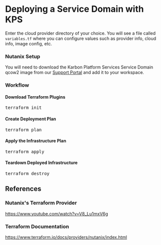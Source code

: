 # Deploying a Service Domain with KPS

Enter the cloud provider directory of your choice. You will see a file called `variables.tf` where you can configure values such as provider info, cloud info, image config, etc.

### Nutanix Setup

You will need to download the Karbon Platform Services Service Domain qcow2 image from our [Support Portal](https://portal.nutanix.com/page/downloads?product=karbonplatformservices) and add it to your 
workspace.

### Workflow

#### Download Terraform Plugins
<pre>terraform init</pre>

#### Create Deployment Plan
<pre>terraform plan</pre>

#### Apply the Infrastructure Plan
<pre>terraform apply</pre>

#### Teardown Deployed Infrastructure
<pre>terraform destroy</pre>


## References

### Nutanix's Terraform Provider
https://www.youtube.com/watch?v=V8_Lu1mxV6g 

### Terraform Documentation
https://www.terraform.io/docs/providers/nutanix/index.html 